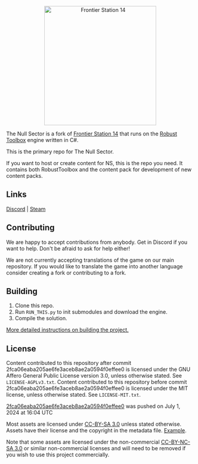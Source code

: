 <p align="center"> <img alt="Frontier Station 14" width="300" height="320" src="https://github.com/user-attachments/assets/d8e4cde9-d6e0-4e48-865f-fb7efbd1ad06" /></p>

The Null Sector is a fork of [Frontier Station 14](https://github.com/new-frontiers-14/frontier-station-14) that runs on the [Robust Toolbox](https://github.com/space-wizards/RobustToolbox) engine written in C#.

This is the primary repo for The Null Sector.

If you want to host or create content for NS, this is the repo you need. It contains both RobustToolbox and the content pack for development of new content packs.

## Links

[Discord](https://discord.gg/FDK3QJvxdx) | [Steam](https://store.steampowered.com/app/1255460/Space_Station_14/)

## Contributing

We are happy to accept contributions from anybody. Get in Discord if you want to help. Don't be afraid to ask for help either!

We are not currently accepting translations of the game on our main repository. If you would like to translate the game into another language consider creating a fork or contributing to a fork.

## Building

1. Clone this repo.
2. Run `RUN_THIS.py` to init submodules and download the engine.
3. Compile the solution.

[More detailed instructions on building the project.](https://docs.spacestation14.com/en/general-development/setup.html)

## License

Content contributed to this repository after commit 2fca06eaba205ae6fe3aceb8ae2a0594f0effee0 is licensed under the GNU Affero General Public License version 3.0, unless otherwise stated. See `LICENSE-AGPLv3.txt`.
Content contributed to this repository before commit 2fca06eaba205ae6fe3aceb8ae2a0594f0effee0 is licensed under the MIT license, unless otherwise stated. See `LICENSE-MIT.txt`.

[2fca06eaba205ae6fe3aceb8ae2a0594f0effee0](https://github.com/new-frontiers-14/frontier-station-14/commit/2fca06eaba205ae6fe3aceb8ae2a0594f0effee0) was pushed on July 1, 2024 at 16:04 UTC

Most assets are licensed under [CC-BY-SA 3.0](https://creativecommons.org/licenses/by-sa/3.0/) unless stated otherwise. Assets have their license and the copyright in the metadata file. [Example](https://github.com/space-wizards/space-station-14/blob/master/Resources/Textures/Objects/Tools/crowbar.rsi/meta.json).

Note that some assets are licensed under the non-commercial [CC-BY-NC-SA 3.0](https://creativecommons.org/licenses/by-nc-sa/3.0/) or similar non-commercial licenses and will need to be removed if you wish to use this project commercially.
